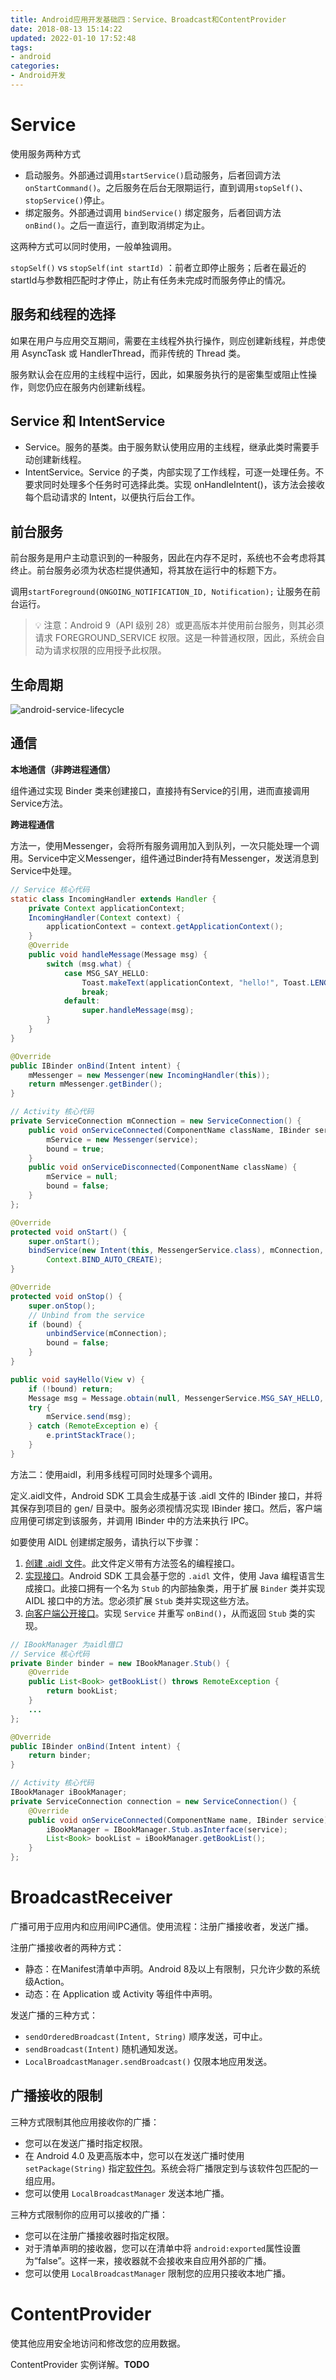 ```yaml
---
title: Android应用开发基础四：Service、Broadcast和ContentProvider
date: 2018-08-13 15:14:22
updated: 2022-01-10 17:52:48
tags:
- android
categories:
- Android开发
---
```


# Service

使用服务两种方式

- 启动服务。外部通过调用`startService()`启动服务，后者回调方法 `onStartCommand()`。之后服务在后台无限期运行，直到调用`stopSelf()`、`stopService()`停止。
- 绑定服务。外部通过调用 `bindService()` 绑定服务，后者回调方法  `onBind()`。之后一直运行，直到取消绑定为止。

这两种方式可以同时使用，一般单独调用。

`stopSelf()` vs `stopSelf(int startId)` ：前者立即停止服务；后者在最近的startId与参数相匹配时才停止，防止有任务未完成时而服务停止的情况。

<!-- more -->

## 服务和线程的选择

如果在用户与应用交互期间，需要在主线程外执行操作，则应创建新线程，并虑使用 AsyncTask 或 HandlerThread，而非传统的 Thread 类。

服务默认会在应用的主线程中运行，因此，如果服务执行的是密集型或阻止性操作，则您仍应在服务内创建新线程。

## Service 和 IntentService

- Service。服务的基类。由于服务默认使用应用的主线程，继承此类时需要手动创建新线程。
- IntentService。Service 的子类，内部实现了工作线程，可逐一处理任务。不要求同时处理多个任务时可选择此类。实现 onHandleIntent()，该方法会接收每个启动请求的 Intent，以便执行后台工作。

## 前台服务

前台服务是用户主动意识到的一种服务，因此在内存不足时，系统也不会考虑将其终止。前台服务必须为状态栏提供通知，将其放在运行中的标题下方。

调用`startForeground(ONGOING_NOTIFICATION_ID, Notification);` 让服务在前台运行。

> 💡 注意：Android 9（API 级别 28）或更高版本并使用前台服务，则其必须请求 FOREGROUND_SERVICE 权限。这是一种普通权限，因此，系统会自动为请求权限的应用授予此权限。

## 生命周期

![android-service-lifecycle](/images/android-service-lifecycle.png)

## 通信

**本地通信（非跨进程通信）**

组件通过实现 Binder 类来创建接口，直接持有Service的引用，进而直接调用Service方法。

**跨进程通信**

方法一，使用Messenger，会将所有服务调用加入到队列，一次只能处理一个调用。Service中定义Messenger，组件通过Binder持有Messenger，发送消息到Service中处理。

```java
// Service 核心代码
static class IncomingHandler extends Handler {
    private Context applicationContext;
    IncomingHandler(Context context) {
        applicationContext = context.getApplicationContext();
    }
    @Override
    public void handleMessage(Message msg) {
        switch (msg.what) {
            case MSG_SAY_HELLO:
                Toast.makeText(applicationContext, "hello!", Toast.LENGTH_SHORT).show();
                break;
            default:
                super.handleMessage(msg);
        }
    }
}

@Override
public IBinder onBind(Intent intent) {
    mMessenger = new Messenger(new IncomingHandler(this));
    return mMessenger.getBinder();
}

// Activity 核心代码
private ServiceConnection mConnection = new ServiceConnection() {
    public void onServiceConnected(ComponentName className, IBinder service) {
        mService = new Messenger(service);
        bound = true;
    }
    public void onServiceDisconnected(ComponentName className) {
        mService = null;
        bound = false;
    }
};

@Override
protected void onStart() {
    super.onStart();
    bindService(new Intent(this, MessengerService.class), mConnection,
        Context.BIND_AUTO_CREATE);
}

@Override
protected void onStop() {
    super.onStop();
    // Unbind from the service
    if (bound) {
        unbindService(mConnection);
        bound = false;
    }
}

public void sayHello(View v) {
    if (!bound) return;
    Message msg = Message.obtain(null, MessengerService.MSG_SAY_HELLO, 0, 0);
    try {
        mService.send(msg);
    } catch (RemoteException e) {
        e.printStackTrace();
    }
}
```

方法二：使用aidl，利用多线程可同时处理多个调用。

定义.aidl文件，Android SDK 工具会生成基于该 .aidl 文件的 IBinder 接口，并将其保存到项目的 gen/ 目录中。服务必须视情况实现 IBinder 接口。然后，客户端应用便可绑定到该服务，并调用 IBinder 中的方法来执行 IPC。

如要使用 AIDL 创建绑定服务，请执行以下步骤：

1. [创建 .aidl 文件](https://developer.android.google.cn/guide/components/aidl?hl=zh-cn#Create)。此文件定义带有方法签名的编程接口。
2. [实现接口](https://developer.android.google.cn/guide/components/aidl?hl=zh-cn#ImplementTheInterface)。Android SDK 工具会基于您的 `.aidl` 文件，使用 Java 编程语言生成接口。此接口拥有一个名为 `Stub` 的内部抽象类，用于扩展 `Binder` 类并实现 AIDL 接口中的方法。您必须扩展 `Stub` 类并实现这些方法。
3. [向客户端公开接口](https://developer.android.google.cn/guide/components/aidl?hl=zh-cn#ExposeTheInterface)。实现 `Service` 并重写 `onBind()`，从而返回 `Stub` 类的实现。

```java
// IBookManager 为aidl借口
// Service 核心代码
private Binder binder = new IBookManager.Stub() {
    @Override
    public List<Book> getBookList() throws RemoteException {
        return bookList;
    }
    ...
};

@Override
public IBinder onBind(Intent intent) {
	return binder;
}

// Activity 核心代码
IBookManager iBookManager;
private ServiceConnection connection = new ServiceConnection() {
	@Override
	public void onServiceConnected(ComponentName name, IBinder service) {
		iBookManager = IBookManager.Stub.asInterface(service);
		List<Book> bookList = iBookManager.getBookList();
	}
};
```

# BroadcastReceiver

广播可用于应用内和应用间IPC通信。使用流程：注册广播接收者，发送广播。

注册广播接收者的两种方式：

- 静态：在Manifest清单中声明。Android 8及以上有限制，只允许少数的系统级Action。
- 动态：在 Application 或 Activity 等组件中声明。

发送广播的三种方式：

- `sendOrderedBroadcast(Intent, String)` 顺序发送，可中止。
- `sendBroadcast(Intent)` 随机通知发送。
- `LocalBroadcastManager.sendBroadcast()` 仅限本地应用发送。

## 广播接收的限制

三种方式限制其他应用接收你的广播：

- 您可以在发送广播时指定权限。
- 在 Android 4.0 及更高版本中，您可以在发送广播时使用 `setPackage(String)` 指定[软件包](https://developer.android.google.cn/guide/topics/manifest/manifest-element?hl=zh-cn#package)。系统会将广播限定到与该软件包匹配的一组应用。
- 您可以使用 `LocalBroadcastManager` 发送本地广播。

三种方式限制你的应用可以接收的广播：

- 您可以在注册广播接收器时指定权限。
- 对于清单声明的接收器，您可以在清单中将 `android:exported`属性设置为“false”。这样一来，接收器就不会接收来自应用外部的广播。
- 您可以使用 `LocalBroadcastManager` 限制您的应用只接收本地广播。

# ContentProvider 

使其他应用安全地访问和修改您的应用数据。

ContentProvider 实例详解。**TODO**
